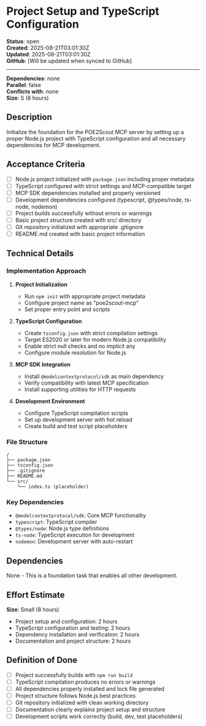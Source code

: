 # Project Setup and TypeScript Configuration

**Status**: open  
**Created**: 2025-08-21T03:01:30Z  
**Updated**: 2025-08-21T03:01:30Z  
**GitHub**: [Will be updated when synced to GitHub]

---

**Dependencies**: none  
**Parallel**: false  
**Conflicts with**: none  
**Size**: S (8 hours)

## Description

Initialize the foundation for the POE2Scout MCP server by setting up a proper Node.js project with TypeScript configuration and all necessary dependencies for MCP development.

## Acceptance Criteria

- [ ] Node.js project initialized with `package.json` including proper metadata
- [ ] TypeScript configured with strict settings and MCP-compatible target
- [ ] MCP SDK dependencies installed and properly versioned
- [ ] Development dependencies configured (typescript, @types/node, ts-node, nodemon)
- [ ] Project builds successfully without errors or warnings
- [ ] Basic project structure created with src/ directory
- [ ] Git repository initialized with appropriate .gitignore
- [ ] README.md created with basic project information

## Technical Details

### Implementation Approach
1. **Project Initialization**
   - Run `npm init` with appropriate project metadata
   - Configure project name as "poe2scout-mcp"
   - Set proper entry point and scripts

2. **TypeScript Configuration**
   - Create `tsconfig.json` with strict compilation settings
   - Target ES2020 or later for modern Node.js compatibility
   - Enable strict null checks and no implicit any
   - Configure module resolution for Node.js

3. **MCP SDK Integration**
   - Install `@modelcontextprotocol/sdk` as main dependency
   - Verify compatibility with latest MCP specification
   - Install supporting utilities for HTTP requests

4. **Development Environment**
   - Configure TypeScript compilation scripts
   - Set up development server with hot reload
   - Create build and test script placeholders

### File Structure
```
/
├── package.json
├── tsconfig.json
├── .gitignore
├── README.md
└── src/
    └── index.ts (placeholder)
```

### Key Dependencies
- `@modelcontextprotocol/sdk`: Core MCP functionality
- `typescript`: TypeScript compiler
- `@types/node`: Node.js type definitions
- `ts-node`: TypeScript execution for development
- `nodemon`: Development server with auto-restart

## Dependencies

None - This is a foundation task that enables all other development.

## Effort Estimate

**Size**: Small (8 hours)
- Project setup and configuration: 2 hours
- TypeScript configuration and testing: 2 hours
- Dependency installation and verification: 2 hours
- Documentation and project structure: 2 hours

## Definition of Done

- [ ] Project successfully builds with `npm run build`
- [ ] TypeScript compilation produces no errors or warnings
- [ ] All dependencies properly installed and lock file generated
- [ ] Project structure follows Node.js best practices
- [ ] Git repository initialized with clean working directory
- [ ] Documentation clearly explains project setup and structure
- [ ] Development scripts work correctly (build, dev, test placeholders)